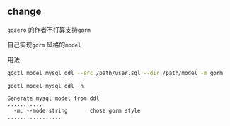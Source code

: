 ## change

`gozero` 的作者不打算支持`gorm`

自己实现`gorm` 风格的`model`

用法

```bash
goctl model mysql ddl --src /path/user.sql --dir /path/model -m gorm
```



```
goctl model mysql ddl -h

Generate mysql model from ddl
...........
  -m, --mode string       chose gorm style
.................
```

